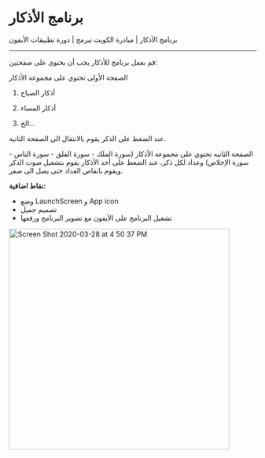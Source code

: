 
# برنامج الأذكار
برنامج الأذكار | مبادرة الكويت تبرمج | دورة تطبيقات الأيفون

<hr>

قم بعمل برنامج للأذكار يجب أن يحتوي على صفحتين:

الصفحة الأولى تحتوي على مجموعة الأذكار

1.  أذكار الصباح
    
2.  أذكار المساء
    
3.  الخ…
    

عند الضغط على الذكر يقوم بالانتقال الى الصفحة الثانية.

الصفحة الثانيه تحتوي على مجموعة الأذكار (سورة الملك - سورة الفلق - سورة الناس - سورة الإخلاص) وعداد لكل ذكر، عند الضغط على أحد الأذكار يقوم بتشغيل صوت الذكر ويقوم بانقاص العداد حتى يصل الى صفر.

  

**نقاط اضافية:**
-   وضع LaunchScreen و App icon  
-   تصميم جميل
- تشغيل البرنامج على الأيفون مع تصوير البرنامج ورفعها

<img width="448" alt="Screen Shot 2020-03-28 at 4 50 37 PM" src="https://user-images.githubusercontent.com/8784343/77824513-4179b000-7114-11ea-839a-9bee799f2874.png">
